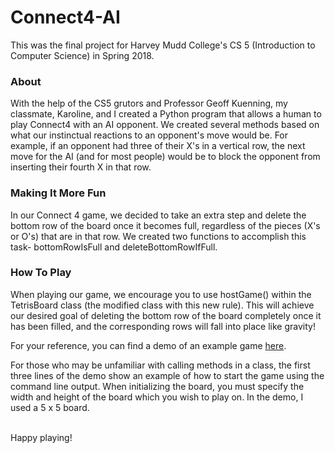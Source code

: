 # Connect4-AI
This was the final project for Harvey Mudd College's CS 5 (Introduction to Computer Science) in Spring 2018.

### About
With the help of the CS5 grutors and Professor Geoff Kuenning, my classmate, Karoline, and I created a Python program that allows a human to play Connect4 with an AI opponent. We created several methods based on what our instinctual reactions to an opponent's move would be. For example, if an opponent had three of their X's in a vertical row, the next move for the AI (and for most people) would be to block the opponent from inserting their fourth X in that row.

### Making It More Fun
In our Connect 4 game, we decided to take an extra step and delete the bottom row of the board once it 
becomes full, regardless of the pieces (X's or O's) that are in that row. We created two functions to accomplish this task- bottomRowIsFull and deleteBottomRowIfFull. 

### How To Play
When playing our game, we encourage you to use hostGame() within the TetrisBoard class (the modified class with this new rule). This will achieve our desired goal of deleting the bottom row of the board completely once it has been filled, and the corresponding rows will fall into place like gravity! 

For your reference, you can find a demo of an example game [here](demo). 

For those who may be unfamiliar with calling methods in a class, the first three lines of the demo show an example of how to start the game using the command line output. When initializing the board, you must specify the width and height of the board which you wish to play on. In the demo, I used a 5 x 5 board. 

\
Happy playing!
